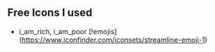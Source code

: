 ## Free Icons I used

- i_am_rich, i_am_poor [!emojis] (https://www.iconfinder.com/iconsets/streamline-emoji-1)